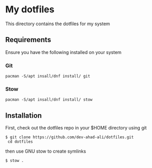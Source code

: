 # My dotfiles

This directory contains the dotfiles for my system

## Requirements

Ensure you have the following installed on your system

### Git

```
pacman -S/apt insall/dnf install/ git
```

### Stow

```
pacman -S/apt insall/dnf install/ stow
```

## Installation

First, check out the dotfiles repo in your $HOME directory using git

```
$ git clone https://github.com/dev-ahad-ali/dotfiles.git
 cd dotfiles
```

then use GNU stow to create symlinks

```
$ stow .
```
